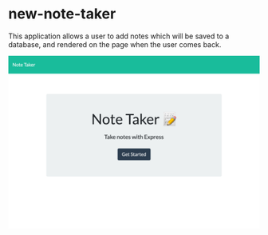 # new-note-taker

This application allows a user to add notes which will be saved to a database, and rendered on the page when the user comes back.

![alt text](/screencapture-localhost-3001-2022-03-12-15_04_54.png)
